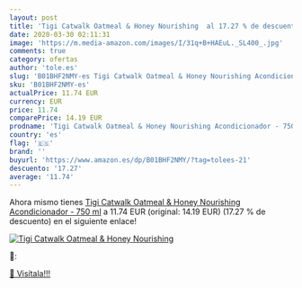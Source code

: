 ```yaml
---
layout: post
title: 'Tigi Catwalk Oatmeal & Honey Nourishing  al 17.27 % de descuento'
date: 2020-03-30 02:11:31
image: 'https://m.media-amazon.com/images/I/31q+B+HAEuL._SL400_.jpg'
comments: true
category: ofertas
author: 'tole.es'
slug: 'B01BHF2NMY-es Tigi Catwalk Oatmeal & Honey Nourishing Acondicionador -...'
sku: 'B01BHF2NMY-es'
actualPrice: 11.74 EUR
currency: EUR
price: 11.74
comparePrice: 14.19 EUR
prodname: 'Tigi Catwalk Oatmeal & Honey Nourishing Acondicionador - 750 ml'
country: 'es'
flag: '🇪🇸'
brand: ''
buyurl: 'https://www.amazon.es/dp/B01BHF2NMY/?tag=tolees-21'
descuento: '17.27'
average: '11.74'
---
```


Ahora mismo tienes [Tigi Catwalk Oatmeal & Honey Nourishing Acondicionador - 750 ml](https://www.amazon.es/dp/B01BHF2NMY/?tag=tolees-21) a 11.74 EUR (original: 14.19 EUR) (17.27 %  de descuento) en el siguiente enlace!

[![Tigi Catwalk Oatmeal & Honey Nourishing ](https://m.media-amazon.com/images/I/31q+B+HAEuL._SL400_.jpg)](https://www.amazon.es/dp/B01BHF2NMY/?tag=tolees-21)

🔎:


[🛒 Visítala!!!](https://www.amazon.es/dp/B01BHF2NMY/?tag=tolees-21)
